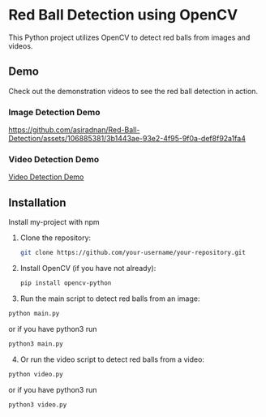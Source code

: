 
# Red Ball Detection using OpenCV

This Python project utilizes OpenCV to detect red balls from images and videos.



## Demo





Check out the demonstration videos to see the red ball detection in action.

### Image Detection Demo

https://github.com/asiradnan/Red-Ball-Detection/assets/106885381/3b1443ae-93e2-4f95-9f0a-def8f92a1fa4


### Video Detection Demo

[Video Detection Demo](ScreenRecords/red_ball_from_video.mp4)
## Installation

Install my-project with npm

1. Clone the repository:
   ```bash
   git clone https://github.com/your-username/your-repository.git
    ```
2. Install OpenCV (if you have not already): 
    ```bash
    pip install opencv-python
    ```
3. Run the main script to detect red balls from an image:
```bash
python main.py
```
or if you have python3 run 
```bash
python3 main.py 
```
4. Or run the video script to detect red balls from a video:
```bash
python video.py
```
or if you have python3 run 
```bash
python3 video.py 
```
    

